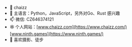 - 👋 chaizz
- 👀 主语言：Python，JavaScript，另外对Go、Rust 感兴趣 
- 📫 微信: CZ646374121
- 🕸️ 个人网站：[www.chaizz.com](https://www.chaizz.com/) [www.ninth.games](https://www.ninth.games/)
- 👣 喜欢摄影、徒步
<!---
chaizz/chaizz is a ✨ special ✨ repository because its `README.md` (this file) appears on your GitHub profile.
You can click the Preview link to take a look at your changes.
--->
